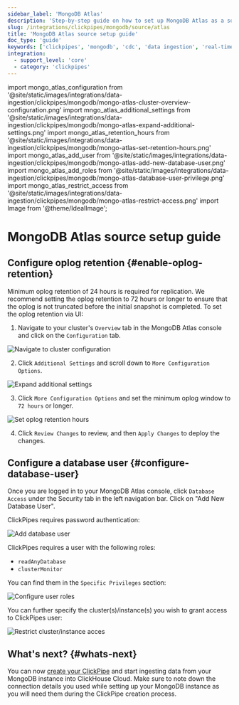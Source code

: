 ```yaml
---
sidebar_label: 'MongoDB Atlas'
description: 'Step-by-step guide on how to set up MongoDB Atlas as a source for ClickPipes'
slug: /integrations/clickpipes/mongodb/source/atlas
title: 'MongoDB Atlas source setup guide'
doc_type: 'guide'
keywords: ['clickpipes', 'mongodb', 'cdc', 'data ingestion', 'real-time sync']
integration:
  - support_level: 'core'
  - category: 'clickpipes'
---
```


import mongo_atlas_configuration from '@site/static/images/integrations/data-ingestion/clickpipes/mongodb/mongo-atlas-cluster-overview-configuration.png'
import mngo_atlas_additional_settings from '@site/static/images/integrations/data-ingestion/clickpipes/mongodb/mongo-atlas-expand-additional-settings.png'
import mongo_atlas_retention_hours from '@site/static/images/integrations/data-ingestion/clickpipes/mongodb/mongo-atlas-set-retention-hours.png'
import mongo_atlas_add_user from '@site/static/images/integrations/data-ingestion/clickpipes/mongodb/mongo-atlas-add-new-database-user.png'
import mongo_atlas_add_roles from '@site/static/images/integrations/data-ingestion/clickpipes/mongodb/mongo-atlas-database-user-privilege.png'
import mongo_atlas_restrict_access from '@site/static/images/integrations/data-ingestion/clickpipes/mongodb/mongo-atlas-restrict-access.png'
import Image from '@theme/IdealImage';

# MongoDB Atlas source setup guide

## Configure oplog retention {#enable-oplog-retention}

Minimum oplog retention of 24 hours is required for replication. We recommend setting the oplog retention to 72 hours or longer to ensure that the oplog is not truncated before the initial snapshot is completed. To set the oplog retention via UI:

1. Navigate to your cluster's `Overview` tab in the MongoDB Atlas console and click on the `Configuration` tab.
<Image img={mongo_atlas_configuration} alt="Navigate to cluster configuration" size="lg" border/>

2. Click `Additional Settings` and scroll down to `More Configuration Options`.
<Image img={mngo_atlas_additional_settings} alt="Expand additional settings" size="lg" border/>

3. Click `More Configuration Options` and set the minimum oplog window to `72 hours` or longer.
<Image img={mongo_atlas_retention_hours} alt="Set oplog retention hours" size="lg" border/>

4. Click `Review Changes` to review, and then `Apply Changes` to deploy the changes.

## Configure a database user {#configure-database-user}

Once you are logged in to your MongoDB Atlas console, click `Database Access` under the Security tab in the left navigation bar. Click on "Add New Database User".

ClickPipes requires password authentication:

<Image img={mongo_atlas_add_user} alt="Add database user" size="lg" border/>

ClickPipes requires a user with the following roles:

- `readAnyDatabase`
- `clusterMonitor`

You can find them in the `Specific Privileges` section:

<Image img={mongo_atlas_add_roles} alt="Configure user roles" size="lg" border/>

You can further specify the cluster(s)/instance(s) you wish to grant access to ClickPipes user:

<Image img={mongo_atlas_restrict_access} alt="Restrict cluster/instance acces" size="lg" border/>

## What's next? {#whats-next}

You can now [create your ClickPipe](../index.md) and start ingesting data from your MongoDB instance into ClickHouse Cloud.
Make sure to note down the connection details you used while setting up your MongoDB instance as you will need them during the ClickPipe creation process.

